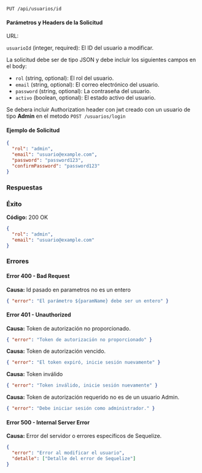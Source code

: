```http
PUT /api/usuarios/id
```

#### Parámetros y Headers de la Solicitud

URL:

`usuarioId` (integer, required): El ID del usuario a modificar.

La solicitud debe ser de tipo JSON y debe incluir los siguientes campos en el body:

- `rol` (string, optional): El rol del usuario.
- `email` (string, optional): El correo electrónico del usuario.
- `password` (string, optional): La contraseña del usuario.
- `activo` (boolean, optional): El estado activo del usuario.

Se debera incluir Authorization header con jwt creado con un usuario de tipo **Admin** en el metodo `POST /usuarios/login`

#### Ejemplo de Solicitud

```json
{
  "rol": "admin",
  "email": "usuario@example.com",
  "password": "password123",
  "confirmPassword": "password123"
}
```

### Respuestas

### Éxito

**Código:** 200 OK

```json
{
  "rol": "admin",
  "email": "usuario@example.com"
}
```

### Errores

#### Error 400 - Bad Request

**Causa:** Id pasado en parametros no es un entero

```json
{ "error": "El parámetro ${paramName} debe ser un entero" }
```

#### Error 401 - Unauthorized

**Causa:** Token de autorización no proporcionado.

```json
{ "error": "Token de autorización no proporcionado" }
```

**Causa:** Token de autorización vencido.

```json
{ "error": "El token expiró, inicie sesión nuevamente" }
```

**Causa:** Token inválido

```json
{ "error": "Token inválido, inicie sesión nuevamente" }
```

**Causa:** Token de autorización requerido no es de un usuario Admin.

```json
{ "error": "Debe iniciar sesión como administrador." }
```

#### Error 500 - Internal Server Error

**Causa:** Error del servidor o errores específicos de Sequelize.

```json
{
  "error": "Error al modificar el usuario",
  "detalle": ["Detalle del error de Sequelize"]
}
```

